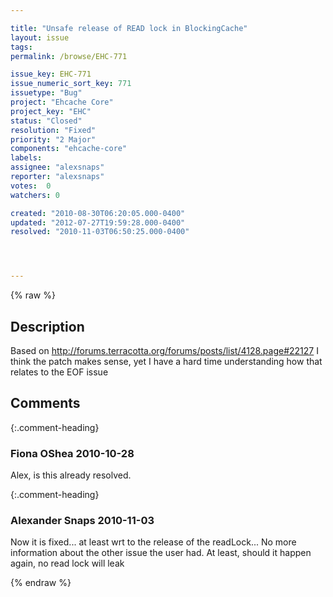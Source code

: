 ```yaml
---

title: "Unsafe release of READ lock in BlockingCache"
layout: issue
tags: 
permalink: /browse/EHC-771

issue_key: EHC-771
issue_numeric_sort_key: 771
issuetype: "Bug"
project: "Ehcache Core"
project_key: "EHC"
status: "Closed"
resolution: "Fixed"
priority: "2 Major"
components: "ehcache-core"
labels: 
assignee: "alexsnaps"
reporter: "alexsnaps"
votes:  0
watchers: 0

created: "2010-08-30T06:20:05.000-0400"
updated: "2012-07-27T19:59:28.000-0400"
resolved: "2010-11-03T06:50:25.000-0400"




---
```


{% raw %}

## Description

<div markdown="1" class="description">

Based on http://forums.terracotta.org/forums/posts/list/4128.page#22127
I think the patch makes sense, yet I have a hard time understanding how that relates to the EOF issue

</div>

## Comments


{:.comment-heading}
### **Fiona OShea** <span class="date">2010-10-28</span>

<div markdown="1" class="comment">

Alex, is this already resolved.

</div>


{:.comment-heading}
### **Alexander Snaps** <span class="date">2010-11-03</span>

<div markdown="1" class="comment">

Now it is fixed... at least wrt to the release of the readLock...
No more information about the other issue the user had. At least, should it happen again, no read lock will leak

</div>



{% endraw %}
